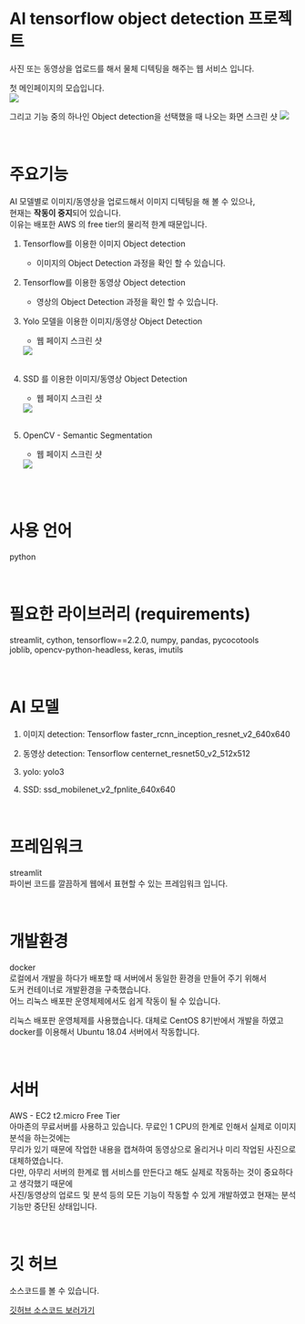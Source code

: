 # AI tensorflow object detection 프로젝트
사진 또는 동영상을 업로드를 해서 물체 디텍팅을 해주는 웹 서비스 입니다.  


첫 메인페이지의 모습입니다.    
<img src="od_main.png">
<br/>

그리고 기능 중의 하나인 Object detection을 선택했을 때 나오는 화면 스크린 샷
<img src="od_tensor.png">
<br/>


<br/>

# 주요기능
AI 모델별로 이미지/동영상을 업로드해서 이미지 디텍팅을 해 볼 수 있으나,   
현재는 **작동이 중지**되어 있습니다.  
이유는 배포한 AWS 의 free tier의 물리적 한계 때문입니다.

1. Tensorflow를 이용한 이미지 Object detection
    - 이미지의 Object Detection 과정을 확인 할 수 있습니다.

2. Tensorflow를 이용한 동영상 Object detection
    - 영상의 Object Detection 과정을 확인 할 수 있습니다.

3. Yolo 모델을 이용한 이미지/동영상 Object Detection 
    - 웹 페이지 스크린 샷
    
    <img src="yolo.png">
    <br/><br/>
    
4. SSD 를 이용한 이미지/동영상 Object Detection
    - 웹 페이지 스크린 샷
    
    <img src="ssd.png">
    <br/><br/>

5. OpenCV - Semantic Segmentation
    - 웹 페이지 스크린 샷
    
    <img src="seg.png">
    <br/><br/>


<br/>

# 사용 언어
python

<br/>

# 필요한 라이브러리 (requirements)
streamlit, cython, tensorflow==2.2.0, numpy, pandas, pycocotools  
joblib, opencv-python-headless, keras, imutils  

<br/>

# AI 모델
1. 이미지 detection: Tensorflow faster_rcnn_inception_resnet_v2_640x640

2. 동영상 detection: Tensorflow centernet_resnet50_v2_512x512

3. yolo: yolo3

4. SSD: ssd_mobilenet_v2_fpnlite_640x640


<br/>

# 프레임워크
streamlit       
파이썬 코드를 깔끔하게 웹에서 표현할 수 있는 프레임워크 입니다.

<br/>

# 개발환경
docker   
로컬에서 개발을 하다가 배포할 때 서버에서 동일한 환경을 만들어 주기 위해서  
도커 컨테이너로 개발환경을 구축했습니다.  
어느 리눅스 배포판 운영체제에서도 쉽게 작동이 될 수 있습니다.  

리눅스 배포판 운영체제를 사용했습니다. 대체로 CentOS 8기반에서 개발을 하였고  
docker를 이용해서 Ubuntu 18.04 서버에서 작동합니다.  

<br/>

# 서버 
AWS - EC2 t2.micro Free Tier  
아마존의 무료서버를 사용하고 있습니다. 무료인 1 CPU의 한계로 인해서 실제로 이미지 분석을 하는것에는   
무리가 있기 때문에 작업한 내용을 캡쳐하여 동영상으로 올리거나 미리 작업된 사진으로 대체하였습니다.  
다만, 아무리 서버의 한계로 웹 서비스를 만든다고 해도 실제로 작동하는 것이 중요하다고 생각했기 때문에   
사진/동영상의 업로드 및 분석 등의 모든 기능이 작동할 수 있게 개발하였고 현재는 분석 기능만 중단된 상태입니다.  

<br/>

# 깃 허브
소스코드를 볼 수 있습니다.

[깃허브 소스코드 보러가기](https://github.com/terrificmn/tensorflow-od.git)


